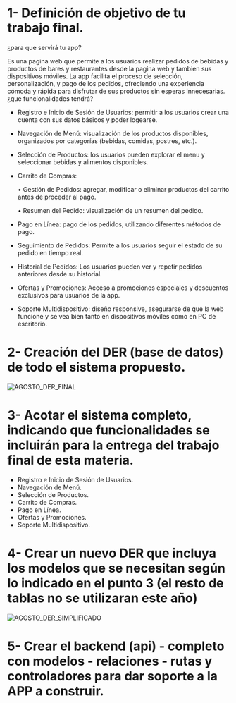 # 1- Definición de objetivo de tu trabajo final.
¿para que servirá tu app?

Es una pagina web que permite a los usuarios realizar pedidos de bebidas y productos de bares y restaurantes desde la pagina web y tambien sus dispositivos móviles. La app facilita el proceso de selección, personalización, y pago de los pedidos, ofreciendo una experiencia cómoda y rápida para disfrutar de sus productos sin esperas innecesarias.
¿que funcionalidades tendrá?

	
 - Registro e Inicio de Sesión de Usuarios: permitir a los usuarios crear una cuenta con sus datos básicos y poder logearse.
 - Navegación de Menú: visualización de los productos disponibles, organizados por categorías (bebidas, comidas, postres, etc.).
 - Selección de Productos: los usuarios pueden explorar el menu y seleccionar bebidas y alimentos disponibles.
 - Carrito de Compras:

	•	Gestión de Pedidos: agregar, modificar o eliminar productos del carrito antes de proceder al pago.

	•	Resumen del Pedido: visualización de un resumen del pedido.
 - Pago en Línea: pago de los pedidos, utilizando diferentes métodos de pago.
 - Seguimiento de Pedidos: Permite a los usuarios seguir el estado de su pedido en tiempo real.
 - Historial de Pedidos: Los usuarios pueden ver y repetir pedidos anteriores desde su historial.
 - Ofertas y Promociones: Acceso a promociones especiales y descuentos exclusivos para usuarios de la app.
 - Soporte Multidispositivo: diseño responsive, asegurarse de que la web funcione y se vea bien tanto en dispositivos móviles como en PC de escritorio.

# 2- Creación del DER (base de datos) de todo el sistema propuesto.
![AGOSTO_DER_FINAL](https://github.com/user-attachments/assets/6187585c-12a1-459d-acfd-6ced9c89d965)

# 3- Acotar el sistema completo, indicando que funcionalidades se incluirán para la entrega del trabajo final de esta materia.

 - Registro e Inicio de Sesión de Usuarios.
 - Navegación de Menú.
 - Selección de Productos.
 - Carrito de Compras.
 - Pago en Línea.
 - Ofertas y Promociones.
 - Soporte Multidispositivo.

# 4- Crear un nuevo DER que incluya los modelos que se necesitan según lo indicado en el punto 3 (el resto de tablas no se utilizaran este año)
![AGOSTO_DER_SIMPLIFICADO](https://github.com/user-attachments/assets/66b4927c-b96c-415a-8b01-864079615462)

# 5- Crear el backend (api) - completo con modelos - relaciones - rutas y controladores para dar soporte a la APP a construir.
